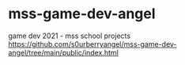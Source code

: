 # mss-game-dev-angel
game dev 2021 - mss school projects
https://github.com/s0urberryangel/mss-game-dev-angel/tree/main/public/index.html
